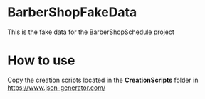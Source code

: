 # BarberShopFakeData
This is the fake data for the BarberShopSchedule project

# How to use
Copy the creation scripts located in the <b>CreationScripts</b> folder in https://www.json-generator.com/
